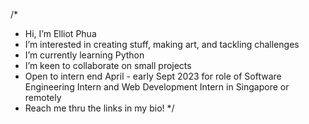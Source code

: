  /*
 *  Hi, I’m Elliot Phua
 *  I’m interested in creating stuff, making art, and tackling challenges
 *  I’m currently learning Python
 *  I’m keen to collaborate on small projects
 *  Open to intern end April - early Sept 2023 for role of Software Engineering Intern and Web Development Intern in Singapore or remotely
 *  Reach me thru the links in my bio!
 */
<!---
ElliotMonde/ElliotMonde is a ✨ special ✨ repository because its `README.md` (this file) appears on your GitHub profile.
You can click the Preview link to take a look at your changes.
--->
